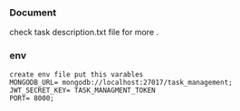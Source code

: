 ### Document 
   check task description.txt file for more .
### env 
    create env file put this varables 
    MONGODB_URL= mongodb://localhost:27017/task_management;
    JWT_SECRET_KEY= TASK_MANAGMENT_TOKEN
    PORT= 8000;

